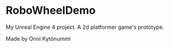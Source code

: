 # RoboWheelDemo
My Unreal Engine 4 project. A 2d platformer game's prototype.

Made by Onni Kytönummi
